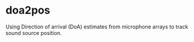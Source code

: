# doa2pos
Using Direction of arrival (DoA) estimates from microphone arrays to track sound source position.

